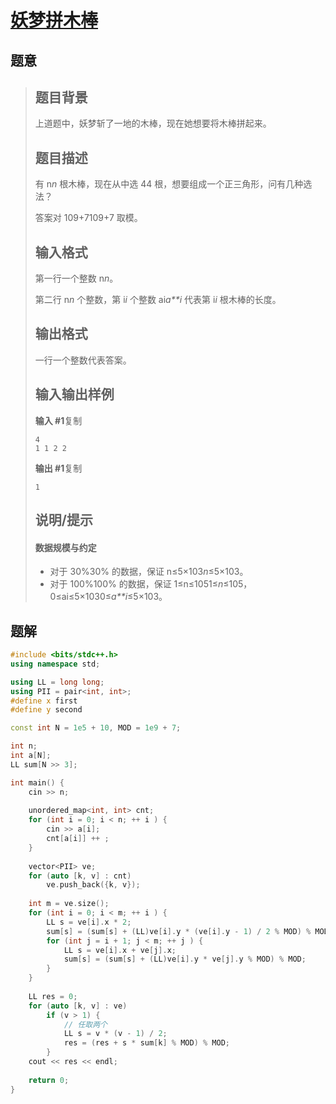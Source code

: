 #  [妖梦拼木棒](https://www.luogu.com.cn/problem/P3799)

## 题意

>   ## 题目背景
>
>   上道题中，妖梦斩了一地的木棒，现在她想要将木棒拼起来。
>
>   ## 题目描述
>
>   有 n*n* 根木棒，现在从中选 44 根，想要组成一个正三角形，问有几种选法？
>
>   答案对 109+7109+7 取模。
>
>   ## 输入格式
>
>   第一行一个整数 n*n*。
>
>   第二行 n*n* 个整数，第 i*i* 个整数 ai*a**i* 代表第 i*i* 根木棒的长度。
>
>   ## 输出格式
>
>   一行一个整数代表答案。
>
>   ## 输入输出样例
>
>   **输入 #1**复制
>
>   ```
>   4 
>   1 1 2 2
>   ```
>
>   **输出 #1**复制
>
>   ```
>   1
>   ```
>
>   ## 说明/提示
>
>   #### 数据规模与约定
>
>   -   对于 30%30% 的数据，保证 n≤5×103*n*≤5×103。
>   -   对于 100%100% 的数据，保证 1≤n≤1051≤*n*≤105，0≤ai≤5×1030≤*a**i*≤5×103。

## 题解



```c++
#include <bits/stdc++.h>
using namespace std;

using LL = long long;
using PII = pair<int, int>;
#define x first
#define y second

const int N = 1e5 + 10, MOD = 1e9 + 7;

int n;
int a[N];
LL sum[N >> 3];

int main() {
    cin >> n;
    
    unordered_map<int, int> cnt;
    for (int i = 0; i < n; ++ i ) {
        cin >> a[i];
        cnt[a[i]] ++ ;
    }
    
    vector<PII> ve;
    for (auto [k, v] : cnt)
        ve.push_back({k, v});
    
    int m = ve.size();
    for (int i = 0; i < m; ++ i ) {
        LL s = ve[i].x * 2;
        sum[s] = (sum[s] + (LL)ve[i].y * (ve[i].y - 1) / 2 % MOD) % MOD;
        for (int j = i + 1; j < m; ++ j ) {
            LL s = ve[i].x + ve[j].x;
            sum[s] = (sum[s] + (LL)ve[i].y * ve[j].y % MOD) % MOD;
        }
    }
    
    LL res = 0;
    for (auto [k, v] : ve)
        if (v > 1) {
            // 任取两个
            LL s = v * (v - 1) / 2;
            res = (res + s * sum[k] % MOD) % MOD;
        }
    cout << res << endl;
    
    return 0;
}
```



```python3

```

